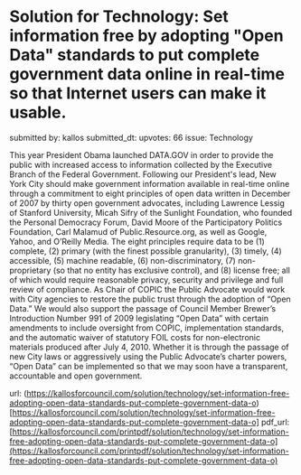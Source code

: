 # Solution for Technology: Set information free by adopting "Open Data" standards to put complete government data online in real-time so that Internet users can make it usable. #

submitted by: kallos
submitted_dt: 
upvotes: 66
issue: Technology

This year President Obama launched DATA.GOV in order to provide the public with increased access to information collected by the Executive Branch of the Federal Government. Following our President's lead, New York City should make government information available in real-time online through a commitment to eight principles of open data written in December of 2007 by thirty open government advocates, including Lawrence Lessig of Stanford University, Micah Sifry of the Sunlight Foundation, who founded the Personal Democracy Forum, David Moore of the Participatory Politics Foundation, Carl Malamud of Public.Resource.org, as well as Google, Yahoo, and O’Reilly Media. The eight principles require data to be (1) complete, (2) primary (with the finest possible granularity), (3) timely, (4) accessible, (5) machine readable, (6) non-discriminatory, (7) non-proprietary (so that no entity has exclusive control), and (8) license free; all of which would require reasonable privacy, security and privilege and full review of compliance.
As Chair of COPIC the Public Advocate would work with City agencies to restore the public trust through the adoption of “Open Data.” We would also support the passage of Council Member Brewer’s Introduction Number 991 of 2009 legislating “Open Data” with certain amendments to include oversight from COPIC, implementation standards, and the automatic waiver of statutory FOIL costs for non-electronic materials produced after July 4, 2010. Whether it is through the passage of new City laws or aggressively using the Public Advocate’s charter powers, “Open Data” can be implemented so that we may soon have a transparent, accountable and open government.

url: (https://kallosforcouncil.com/solution/technology/set-information-free-adopting-open-data-standards-put-complete-government-data-o)[https://kallosforcouncil.com/solution/technology/set-information-free-adopting-open-data-standards-put-complete-government-data-o]
pdf_url: [https://kallosforcouncil.com/printpdf/solution/technology/set-information-free-adopting-open-data-standards-put-complete-government-data-o](https://kallosforcouncil.com/printpdf/solution/technology/set-information-free-adopting-open-data-standards-put-complete-government-data-o)